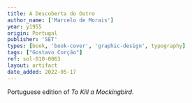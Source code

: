 ```yaml
---
title: A Descoberta do Outro
author_name: ['Marcelo de Morais']
year: y1955
origin: Portugal
publisher: 'SET'
types: [book, 'book-cover', 'graphic-design', typography]
tags: ["Gostavo Corção"]
ref: sol-010-0063
layout: artifact
date_added: 2022-05-17
---
```

Portuguese edition of <cite>To Kill a Mockingbird</cite>.

